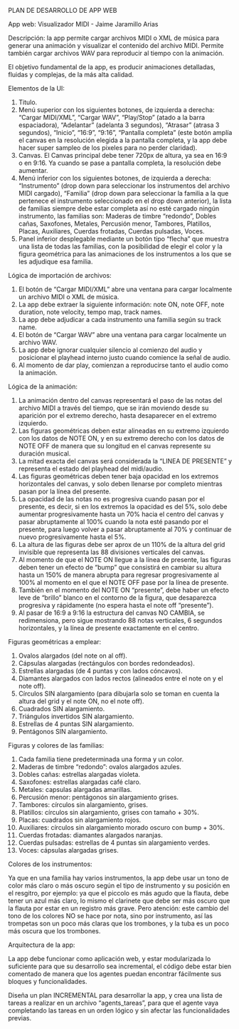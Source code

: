 PLAN DE DESARROLLO DE APP WEB

App web: Visualizador MIDI - Jaime Jaramillo Arias

Descripción: la app permite cargar archivos MIDI o XML de música para generar una animación y visualizar el contenido del archivo MIDI. Permite también cargar archivos WAV para reproducir al tiempo con la animación.

El objetivo fundamental de la app, es producir animaciones detalladas, fluidas y complejas, de la más alta calidad.

Elementos de la UI:

1.	Titulo.
2.	Menú superior con los siguientes botones, de izquierda a derecha: “Cargar MIDI/XML”, “Cargar WAV”, “Play/Stop” (atado a la barra espaciadora), “Adelantar” (adelanta 3 segundos), “Atrasar” (atrasa 3 segundos), “Inicio”, “16:9”, “9:16”, “Pantalla completa” (este botón amplía el canvas en la resolución elegida a la pantalla completa, y la app debe hacer super sampleo de los pixeles para no perder claridad).
3.	Canvas. El Canvas principal debe tener 720px de altura, ya sea en 16:9 o en 9:16. Ya cuando se pase a pantalla completa, la resolución debe aumentar.
4.	Menú inferior con los siguientes botones, de izquierda a derecha: “Instrumento” (drop down para seleccionar los instrumentos del archivo MIDI cargado), “Familia” (drop down para seleccionar la familia a la que pertenece el instrumento seleccionado en el drop down anterior), la lista de familias siempre debe estar completa así no esté cargado ningún instrumento, las familias son: Maderas de timbre “redondo”, Dobles cañas, Saxofones, Metales, Percusión menor, Tambores, Platillos, Placas, Auxiliares, Cuerdas frotadas, Cuerdas pulsadas, Voces. 
5.	Panel inferior desplegable mediante un botón tipo “flecha” que muestra una lista de todas las familias, con la posibilidad de elegir el color y la figura geométrica para las animaciones de los instrumentos a los que se les adjudique esa familia.

Lógica de importación de archivos:

1.	El botón de “Cargar MIDI/XML” abre una ventana para cargar localmente un archivo MIDI o XML de música.
2.	La app debe extraer la siguiente información: note ON, note OFF, note duration, note velocity, tempo map, track names.
3.	La app debe adjudicar a cada instrumento una familia según su track name.
4.	El botón de “Cargar WAV” abre una ventana para cargar localmente un archivo WAV.
5.	La app debe ignorar cualquier silencio al comienzo del audio y posicionar el playhead interno justo cuando comience la señal de audio.
6.	Al momento de dar play, comienzan a reproducirse tanto el audio como la animación.

Lógica de la animación:

1.	La animación dentro del canvas representará el paso de las notas del archivo MIDI a través del tiempo, que se irán moviendo desde su aparición por el extremo derecho, hasta desaparecer en el extremo izquierdo. 
2.	Las figuras geométricas deben estar alineadas en su extremo izquierdo con los datos de NOTE ON, y en su extremo derecho con los datos de NOTE OFF de manera que su longitud en el canvas represente su duración musical.
3.	La mitad exacta del canvas será considerada la “LINEA DE PRESENTE” y representa el estado del playhead del midi/audio.
4.	Las figuras geométricas deben tener baja opacidad en los extremos horizontales del canvas, y solo deben llenarse por completo mientras pasan por la línea del presente.
5.	La opacidad de las notas no es progresiva cuando pasan por el presente, es decir, si en los extremos la opacidad es del 5%, solo debe aumentar progresivamente hasta un 70% hacia el centro del canvas y pasar abruptamente al 100% cuando la nota esté pasando por el presente, para luego volver a pasar abruptamente al 70% y continuar de nuevo progresivamente hasta el 5%.
6.	La altura de las figuras debe ser aprox de un 110% de la altura del grid invisible que representa las 88 divisiones verticales del canvas.
7.	Al momento de que el NOTE ON llegue a la línea de presente, las figuras deben tener un efecto de “bump” que consistirá en cambiar su altura hasta un 150% de manera abrupta para regresar progresivamente al 100% al momento en el que el NOTE OFF pase por la línea de presente.
8.	También en el momento del NOTE ON “presente”, debe haber un efecto leve de “brillo” blanco en el contorno de la figura, que desaparezca progresiva y rápidamente (no espera hasta el note off “presente”).
9.	Al pasar de 16:9 a 9:16 la estructura del canvas NO CAMBIA, se redimensiona, pero sigue mostrando 88 notas verticales, 6 segundos horizontales, y la línea de presente exactamente en el centro.

Figuras geométricas a emplear:

1.	Ovalos alargados (del note on al off).
2.	Cápsulas alargadas (rectángulos con bordes redondeados).
3.	Estrellas alargadas (de 4 puntas y con lados cóncavos).
4.	Diamantes alargados con lados rectos (alineados entre el note on y el note off).
5.	Círculos SIN alargamiento (para dibujarla solo se toman en cuenta la altura del grid y el note ON, no el note off).
6.	Cuadrados SIN alargamiento.
7.	Triángulos invertidos SIN alargamiento.
8.	Estrellas de 4 puntas SIN alargamiento.
9.	Pentágonos SIN alargamiento.

Figuras y colores de las familias:

1.	Cada familia tiene predeterminada una forma y un color.
2.	Maderas de timbre “redondo”: ovalos alargados azules.
3.	Dobles cañas: estrellas alargadas violeta.
4.	Saxofones: estrellas alargadas café claro.
5.	Metales: capsulas alargadas amarillas.
6.	Percusión menor: pentágonos sin alargamiento grises.
7.	Tambores: círculos sin alargamiento, grises.
8.	Platillos: círculos sin alargamiento, grises con tamaño + 30%.
9.	Placas: cuadrados sin alargamiento rojos.
10.	Auxiliares: círculos sin alargamiento morado oscuro con bump + 30%.
11.	Cuerdas frotadas: diamantes alargados naranjas.
12.	Cuerdas pulsadas: estrellas de 4 puntas sin alargamiento verdes.
13.	Voces: cápsulas alargadas grises.

Colores de los instrumentos: 

Ya que en una familia hay varios instrumentos, la app debe usar un tono de color más claro o más oscuro según el tipo de instrumento y su posición en el resgitro, por ejemplo: ya que el piccolo es más agudo que la flauta, debe tener un azul más claro, lo mismo el clarinete que debe ser más oscuro que la flauta por estar en un registro más grave. Pero atención: este cambio del tono de los colores NO se hace por nota, sino por instrumento, así las trompetas son un poco más claras que los trombones, y la tuba es un poco más oscura que los trombones.

Arquitectura de la app:

La app debe funcionar como aplicación web, y estar modularizada lo suficiente para que su desarrollo sea incremental, el código debe estar bien comentado de manera que los agentes puedan encontrar fácilmente sus bloques y funcionalidades.

Diseña un plan INCREMENTAL para desarrollar la app, y crea una lista de tareas a realizar en un archivo “agents_tareas”, para que el agente vaya completando las tareas en un orden lógico y sin afectar las funcionalidades previas.


